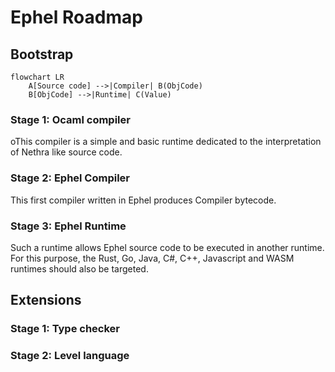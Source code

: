 # Ephel Roadmap

## Bootstrap

```mermaid
flowchart LR
    A[Source code] -->|Compiler| B(ObjCode)
    B[ObjCode] -->|Runtime| C(Value)
```

### Stage 1: Ocaml compiler

oThis compiler is a simple and basic runtime dedicated
to the interpretation of Nethra like source code.

### Stage 2: Ephel Compiler

This first compiler written in Ephel produces Compiler bytecode.

### Stage 3: Ephel Runtime

Such a runtime allows Ephel source code to be executed in another runtime. 
For this purpose, the Rust, Go, Java, C#, C++, Javascript and WASM runtimes 
should also be targeted.

## Extensions

### Stage 1: Type checker

### Stage 2: Level language

